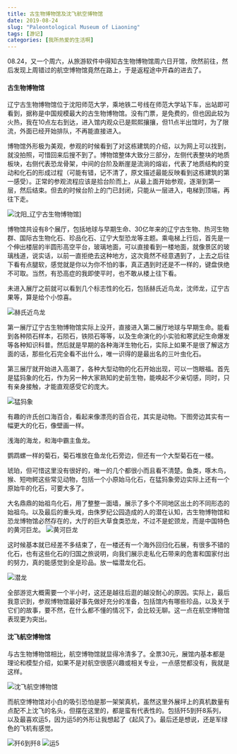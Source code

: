 ```yaml
---
title: 古生物博物馆及沈飞航空博物馆
date: 2019-08-24
slug: "Paleontological Museum of Liaoning"
tags: [游记]
categories: [我所热爱的生活啊] 
---
```


08.24，又一个周六，从旅游软件中得知古生物博物馆周六日开馆，欣然前往，然后发现上周错过的航空博物馆竟然在路上，于是返程途中开森的进去了。

#### 古生物博物馆

辽宁古生物博物馆位于沈阳师范大学，乘地铁二号线在师范大学站下车，出站即可看到，据称是中国规模最大的古生物博物馆。没有门票，是免费的，但也因此较为火热，我在10点左右到达，进入馆内观众已是熙熙攘攘，但11点半出馆时，为了限流，外面已经开始排队，不再能直接进入。

博物馆外形极为美观，参观的时候看到了对这栋建筑的介绍，以为网上可以找到，就没拍照，可惜回来后搜不到了。博物馆整体大致分三部分，左侧代表整块的地质板块，右侧代表恐龙骨架，中间的台阶及断崖是流淌的熔岩，代表了地质结构的变动和化石的形成过程（可能有错，记不清了，原文描述最能反映看到这栋建筑的第一感受）。正常的参观流程应该是拾台阶而上，从最上面开始参观，逐渐到第一层，然后结束。但去的时候台阶上的门已封闭，只能从一层进入，电梯到顶端，再往下走。

![沈阳_辽宁古生物博物馆](https://picped-1301226557.cos.ap-beijing.myqcloud.com/SH_20190824_63650759-d1bbd500-c780-11e9-8883-f90dcf94db5b.jpg)]

博物馆共设有8个展厅，包括地球与早期生命、30亿年来的辽宁古生物、热河生物群、国际古生物化石、珍品化石、辽宁大型恐龙等主题。乘电梯上行后，首先是一个伸出楼层的半圆形高空平台，玻璃地面，可以直接看到一楼地面，就像景区的玻璃栈道，说实话，以前一直拒绝去这种地方，这次竟然不经意遇到了，上去之后往下看有点腿软，感觉就是你以为你不怕的事，真正遇到时还是不一样的，键盘侠绝不可取。当然，有恐高症的我即使平时，也不敢从楼上往下看。

未进入展厅之前就可以看到几个标志性的化石，包括赫氏近鸟龙，沈师龙，辽宁古果等，算是给个小惊喜。

![赫氏近鸟龙](https://picped-1301226557.cos.ap-beijing.myqcloud.com/SH_20190824_63650937-a1753600-c782-11e9-8a7a-9584e50fc81d.jpg)

第一展厅辽宁古生物博物馆实际上没开，直接进入第二展厅地球与早期生命。能看到各种陨石样本，石陨石，铁陨石等等，以及生命演化的小实验和寒武纪生命爆发等各种知识科普。然后就是早期的各种海洋生物化石，实际上如果不是很了解这方面的话，那些化石完全看不出什么，唯一识得的是最出名的三叶虫化石。

第三展厅就开始进入高潮了，各种大型动物的化石开始出现，可以一饱眼福。首先是猛犸象的化石，作为另一种大家熟知的史前生物，能唤起不少亲切感，同时，只有亲身接触，才能直观感受它的庞大。

![猛犸象](https://picped-1301226557.cos.ap-beijing.myqcloud.com/SH_20190824_63651063-e2ba1580-c783-11e9-8db1-2aa10f35ed97.jpg)

有趣的许氏创口海百合，看起来像漂亮的百合花，其实是动物。下图旁边其实有一幅更大的化石，像壁画一样。

浅海的海龙，和海中霸主鱼龙。

鹦鹉螺一样的菊石，菊石堆放在鱼龙化石旁边，但还有一个大型菊石在一楼。

琥珀，但可惜这里没有很好的，唯一的几个都很小而且看不清楚。鱼类，啄木鸟，猴、短吻鳄这些常见动物，包括一个小原始马化石，在猛犸象旁边实际上还有一个原始牛的化石，可要大多了。

大名鼎鼎的始祖鸟化石，用了整整一面墙，展示了多个不同地区出土的不同形态的始祖鸟。以及最后的重头戏，由侏罗纪公园造成的人的潜在认知，古生物博物馆和恐龙博物馆必然存在的，大厅的巨大草食类恐龙，不过不是蛇颈龙，而是中国特色的黄河巨龙。
![黄河巨龙](https://picped-1301226557.cos.ap-beijing.myqcloud.com/SH_20190824_63651581-cb315b80-c788-11e9-8bf4-96409cdf9f2f.jpg)

这时候基本就已经差不多结束了，在一楼还有一个海外回归化石展，有很多不错的化石，也有这些化石的归国之旅说明，向我们展示走私化石带来的危害和国家付出的努力，真的能感觉到全是珍品。放一幅潜龙化石。

![潜龙](https://picped-1301226557.cos.ap-beijing.myqcloud.com/SH_20190824_63651645-8b1ea880-c789-11e9-9c10-5c86ce665356.jpg)

全部游览大概需要一个半小时，这还是越往后逛的越没耐心的原因。实际上，最后我意识到，参观博物馆最好事先做好充分的准备，包括馆内有哪些珍品，以及关于它们的故事，要不然，在什么都不懂的情况下，会比较无聊。这一点在航空博物馆表现更为突出。

#### 沈飞航空博物馆

与古生物博物馆相比，航空博物馆就显得冷清多了。全票30元，展馆内基本都是理论和模型介绍，如果不是对航空很感兴趣或相关专业，一点感觉都没有，我就是这样。

![沈飞航空博物馆](https://picped-1301226557.cos.ap-beijing.myqcloud.com/SH_20190824_63651849-02553c00-c78c-11e9-83fd-7eedffe04f45.jpg)

而航空博物馆对小白的吸引恐怕是那一架架真机，虽然这里外展坪上的真机数量有点配不上沈飞的名头，但摆在这里的，都是蛮有代表性的。包括歼5到歼8系列，以及最喜欢运5，因为运5的外形让我想起了《起风了》。最后还是想说，还是军绿色的飞机有感觉。

![歼6到歼8](https://picped-1301226557.cos.ap-beijing.myqcloud.com/SH_20190824_63651962-fc138f80-c78c-11e9-9416-505d020ac11e.jpg)
![运5](https://picped-1301226557.cos.ap-beijing.myqcloud.com/SH_20190824_63651963-fc138f80-c78c-11e9-8b1a-b967af3141aa.jpg)

